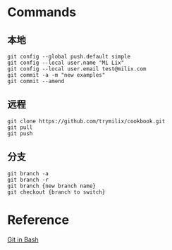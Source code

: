 # Commands
## 本地
```
git config --global push.default simple
git config --local user.name "Mi Lix"
git config --local user.email test@milix.com
git commit -a -m "new examples"
git commit --amend
```

## 远程
```
git clone https://github.com/trymilix/cookbook.git
git pull  
git push  
```

## 分支
```
git branch -a  
git branch -r 
git branch {new branch name}
git checkout {branch to switch}
```

# Reference
[Git in Bash](https://git-scm.com/book/en/v2/Git-in-Other-Environments-Git-in-Bash)
